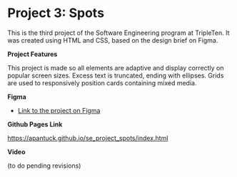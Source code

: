 # Project 3: Spots

This is the third project of the Software Engineering program at TripleTen. It was created using HTML and CSS, based on the design brief on Figma.

**Project Features**

This project is made so all elements are adaptive and display correctly on popular screen sizes. Excess text is truncated, ending with ellipses. Grids are used to responsively position cards containing mixed media.

**Figma**

- [Link to the project on Figma](https://www.figma.com/file/BBNm2bC3lj8QQMHlnqRsga/Sprint-3-Project-%E2%80%94-Spots?type=design&node-id=2%3A60&mode=design&t=afgNFybdorZO6cQo-1)

**Github Pages Link**

https://apantuck.github.io/se_project_spots/index.html

**Video**

(to do pending revisions)
